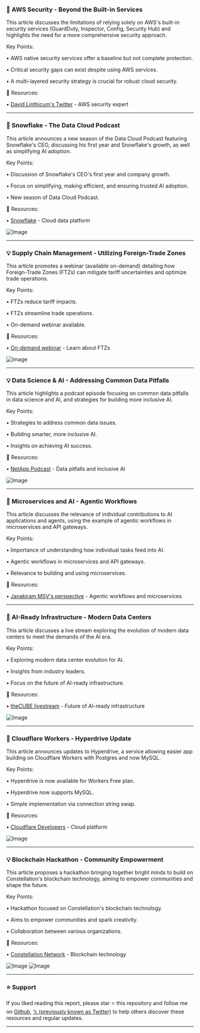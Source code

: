 ### 🤖 AWS Security - Beyond the Built-in Services

This article discusses the limitations of relying solely on AWS's built-in security services (GuardDuty, Inspector, Config, Security Hub) and highlights the need for a more comprehensive security approach.

Key Points:

• AWS native security services offer a baseline but not complete protection.


• Critical security gaps can exist despite using AWS services.


•  A multi-layered security strategy is crucial for robust cloud security.



🔗 Resources:

• [David Linthicum's Twitter](https://x.com/DavidLinthicum) - AWS security expert


---

### 🚀 Snowflake - The Data Cloud Podcast

This article announces a new season of the Data Cloud Podcast featuring Snowflake's CEO, discussing his first year and Snowflake's growth, as well as simplifying AI adoption.

Key Points:

• Discussion of Snowflake's CEO's first year and company growth.


• Focus on simplifying, making efficient, and ensuring trusted AI adoption.


• New season of Data Cloud Podcast.



🔗 Resources:

• [Snowflake](https://x.com/SnowflakeDB) - Cloud data platform


![Image](https://pbs.twimg.com/media/GoCCxjoWoAAMEjW.jpg)


---

### 💡 Supply Chain Management - Utilizing Foreign-Trade Zones

This article promotes a webinar (available on-demand) detailing how Foreign-Trade Zones (FTZs) can mitigate tariff uncertainties and optimize trade operations.

Key Points:

• FTZs reduce tariff impacts.


• FTZs streamline trade operations.


• On-demand webinar available.



🔗 Resources:

• [On-demand webinar](http://bit.ly/4gidYYb) - Learn about FTZs


![Image](https://pbs.twimg.com/media/GoBlJdtXAAAIGoE?format=jpg&name=small)


---

### 💡 Data Science & AI - Addressing Common Data Pitfalls

This article highlights a podcast episode focusing on common data pitfalls in data science and AI, and strategies for building more inclusive AI.

Key Points:

• Strategies to address common data issues.


• Building smarter, more inclusive AI.


• Insights on achieving AI success.



🔗 Resources:

• [NetApp Podcast](https://ntap.com/3E9FhHg) - Data pitfalls and inclusive AI


![Image](https://pbs.twimg.com/media/GoBlJYUWcAA3_vx.jpg)


---

### 🤖 Microservices and AI - Agentic Workflows

This article discusses the relevance of individual contributions to AI applications and agents, using the example of agentic workflows in microservices and API gateways.

Key Points:

• Importance of understanding how individual tasks feed into AI.


• Agentic workflows in microservices and API gateways.


•  Relevance to building and using microservices.


🔗 Resources:

• [Janakiram MSV's perspective](https://x.com/janakiramm) - Agentic workflows and microservices


---

### 🚀 AI-Ready Infrastructure - Modern Data Centers

This article discusses a live stream exploring the evolution of modern data centers to meet the demands of the AI era.

Key Points:

• Exploring modern data center evolution for AI.


• Insights from industry leaders.


•  Focus on the future of AI-ready infrastructure.


🔗 Resources:

• [theCUBE livestream](https://x.com/theCUBE/status/1909623015450521884) -  Future of AI-ready infrastructure


![Image](https://pbs.twimg.com/media/GoBLyE7WMAIcUY9?format=jpg&name=small)


---

### 🚀 Cloudflare Workers - Hyperdrive Update

This article announces updates to Hyperdrive, a service allowing easier app building on Cloudflare Workers with Postgres and now MySQL.

Key Points:

• Hyperdrive is now available for Workers Free plan.


• Hyperdrive now supports MySQL.


• Simple implementation via connection string swap.



🔗 Resources:

• [Cloudflare Developers](https://x.com/CloudflareDev) - Cloud platform


![Image](https://pbs.twimg.com/media/GoBAnSlWUAAiZLl?format=jpg&name=small)


---

### 💡 Blockchain Hackathon - Community Empowerment

This article proposes a hackathon bringing together bright minds to build on Constellation's blockchain technology, aiming to empower communities and shape the future.

Key Points:

• Hackathon focused on Constellation's blockchain technology.


• Aims to empower communities and spark creativity.


• Collaboration between various organizations.


🔗 Resources:

• [Constellation Network](https://x.com/Conste11ation) - Blockchain technology


![Image](https://pbs.twimg.com/media/Gn88OMIbwAARBma?format=jpg&name=small)
![Image](https://pbs.twimg.com/media/Gn88ONBbwAAQvsv?format=jpg&name=small)


---

### ⭐️ Support

If you liked reading this report, please star ⭐️ this repository and follow me on [Github](https://github.com/Drix10), [𝕏 (previously known as Twitter)](https://x.com/DRIX_10_) to help others discover these resources and regular updates.

---